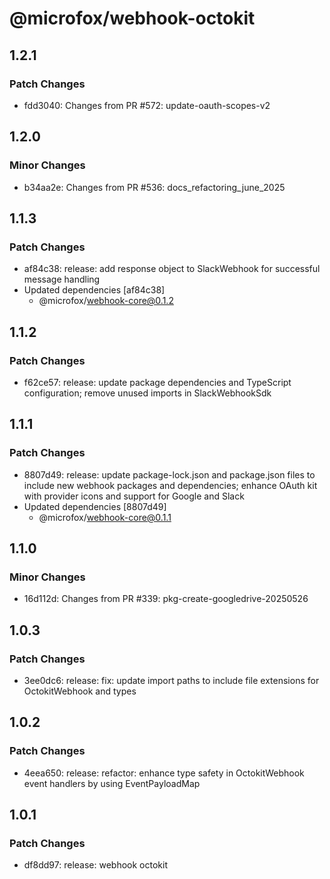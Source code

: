 # @microfox/webhook-octokit

## 1.2.1

### Patch Changes

- fdd3040: Changes from PR #572: update-oauth-scopes-v2

## 1.2.0

### Minor Changes

- b34aa2e: Changes from PR #536: docs_refactoring_june_2025

## 1.1.3

### Patch Changes

- af84c38: release: add response object to SlackWebhook for successful message handling
- Updated dependencies [af84c38]
  - @microfox/webhook-core@0.1.2

## 1.1.2

### Patch Changes

- f62ce57: release: update package dependencies and TypeScript configuration; remove unused imports in SlackWebhookSdk

## 1.1.1

### Patch Changes

- 8807d49: release: update package-lock.json and package.json files to include new webhook packages and dependencies; enhance OAuth kit with provider icons and support for Google and Slack
- Updated dependencies [8807d49]
  - @microfox/webhook-core@0.1.1

## 1.1.0

### Minor Changes

- 16d112d: Changes from PR #339: pkg-create-googledrive-20250526

## 1.0.3

### Patch Changes

- 3ee0dc6: release: fix: update import paths to include file extensions for OctokitWebhook and types

## 1.0.2

### Patch Changes

- 4eea650: release: refactor: enhance type safety in OctokitWebhook event handlers by using EventPayloadMap

## 1.0.1

### Patch Changes

- df8dd97: release: webhook octokit

